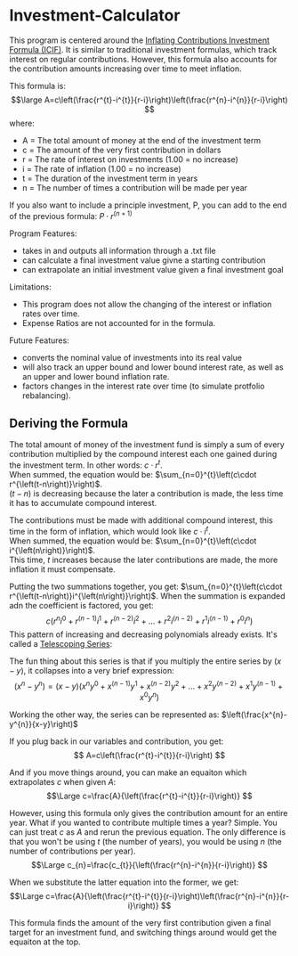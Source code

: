 # Investment-Calculator
This program is centered around the <ins>Inflating Contributions Investment Formula (ICIF)</ins>. It is similar to traditional investment formulas, which track interest on regular contributions. However, this formula also accounts for the contribution amounts increasing over time to meet inflation.

This formula is:
$$\large 
A=c\left(\frac{r^{t}-i^{t}}{r-i}\right)\left(\frac{r^{n}-i^{n}}{r-i}\right)
$$
where:
- A = The total amount of money at the end of the investment term
- c = The amount of the very first contribution in dollars
- r = The rate of interest on investments (1.00 = no increase)
- i = The rate of inflation (1.00 = no increase)
- t = The duration of the investment term in years
- n = The number of times a contribution will be made per year

If you also want to include a principle investment, P, you can add to the end of the previous formula:   $P\cdot r^{\left(n+1\right)}$

Program Features:
- takes in and outputs all information through a .txt file
- can calculate a final investment value givne a starting contribution
- can extrapolate an initial investment value given a final investment goal

Limitations:
- This program does not allow the changing of the interest or inflation rates over time.
- Expense Ratios are not accounted for in the formula.

Future Features:
- converts the nominal value of investments into its real value
- will also track an upper bound and lower bound interest rate, as well as an upper and lower bound inflation rate.
- factors changes in the interest rate over time (to simulate protfolio rebalancing).



## Deriving the Formula

The total amount of money of the investment fund is simply a sum of every contribution multiplied by the compound interest each one gained during the investment term. In other words: $c\cdot r^{t}$.
<br>
When summed, the equation would be: $\sum_{n=0}^{t}\left(c\cdot r^{\left(t-n\right)}\right)$.
<br>
$(t-n)$ is decreasing because the later a contribution is made, the less time it has to accumulate compound interest.

The contributions must be made with additional compound interest, this time in the form of inflation, which would look like $c\cdot i^{t}$.
<br>
When summed, the equation would be: $\sum_{n=0}^{t}\left(c\cdot i^{\left(n\right)}\right)$.
<br>
This time, $t$ increases because the later contributions are made, the more inflation it must compensate.

Putting the two summations together, you get: $\sum_{n=0}^{t}\left(c\cdot r^{\left(t-n\right)}i^{\left(n\right)}\right)$.
When the summation is expanded adn the coefficient is factored, you get:
$$
c\left(r^{n}i^{0}+r^{\left(n-1\right)}i^{1}+r^{\left(n-2\right)}i^{2}+...+r^{2}i^{\left(n-2\right)}+r^{1}i^{\left(n-1\right)}+r^{0}i^{n}\right)
$$
This pattern of increasing and decreasing polynomials already exists. It's called a <ins>Telescoping Series</ins>:

The fun thing about this series is that if you multiply the entire series by $(x-y)$, it collapses into a very brief expression:
$$
\left(x^{n}-y^{n}\right)=\left(x-y\right)\left(x^{n}y^{0}+x^{\left(n-1\right)}y^{1}+x^{\left(n-2\right)}y^{2}+...+x^{2}y^{\left(n-2\right)}+x^{1}y^{\left(n-1\right)}+x^{0}y^{n}\right)
$$

Working the other way, the series can be represented as: $\left(\frac{x^{n}-y^{n}}{x-y}\right)$

If you plug back in our variables and contribution, you get:
$$
A=c\left(\frac{r^{t}-i^{t}}{r-i}\right)
$$

And if you move things around, you can make an equaiton which extrapolates $c$ when given $A$:
$$\Large
c=\frac{A}{\left(\frac{r^{t}-i^{t}}{r-i}\right)}
$$

However, using this formula only gives the contribution amount for an entire year. What if you wanted to contribute multiple times a year? Simple. You can just treat $c$ as $A$ and rerun the previous equation. The only difference is that you won't be using $t$ (the number of years), you would be using $n$ (the number of contributions per year).
$$\Large
c_{n}=\frac{c_{t}}{\left(\frac{r^{n}-i^{n}}{r-i}\right)}
$$

When we substitute the latter equation into the former, we get:
$$\Large
c=\frac{A}{\left(\frac{r^{t}-i^{t}}{r-i}\right)\left(\frac{r^{n}-i^{n}}{r-i}\right)}
$$

This formula finds the amount of the very first contribution given a final target for an investment fund, and switching things around would get the equaiton at the top.